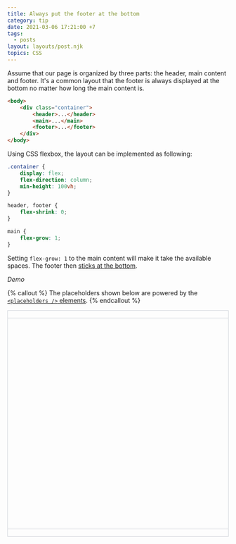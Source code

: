 ```yaml
---
title: Always put the footer at the bottom
category: tip
date: 2021-03-06 17:21:00 +7
tags:
  - posts
layout: layouts/post.njk
topics: CSS
---
```


Assume that our page is organized by three parts: the header, main content and footer. It's a common layout that the footer is always displayed at the bottom no matter how long the main content is.

```html
<body>
    <div class="container">
        <header>...</header>
        <main>...</main>
        <footer>...</footer>
    </div>
</body>
```

Using CSS flexbox, the layout can be implemented as following:

```css
.container {
    display: flex;
    flex-direction: column;
    min-height: 100vh;
}

header, footer {
    flex-shrink: 0;
}

main {
    flex-grow: 1;
}
```

Setting `flex-grow: 1` to the main content will make it take the available spaces. The footer then [sticks at the bottom](https://csslayout.io/patterns/sticky-footer).

_Demo_

{% callout %}
The placeholders shown below are powered by the [`<placeholders />` elements](https://placeholders.xyz/).
{% endcallout %}

<style>
.demo__layout {
    border: 1px solid #D1D5DB;
    display: flex;
    flex-direction: column;
    height: 32rem;
}
.demo__header {
    color: #2E2B74;
    flex-shrink: 0;
    padding: 0.5rem;
}
.demo__main {
    border-bottom: 1px solid #D1D5DB;
    border-top: 1px solid #D1D5DB;
    color: #2563EB;
    flex-grow: 1;
    padding: 0.5rem;
}
.demo__footer {
    color: #DC2626;
    flex-shrink: 0;
    padding: 0.5rem;
}
</style>

<div class="demo__layout">
    <div class="demo__header">
        <placeholder-lines size="2">
    </div>
    <div class="demo__main">
        <placeholder-lines size="10">
    </div>
    <div class="demo__footer">
        <placeholder-lines size="5">
    </div>
</div>